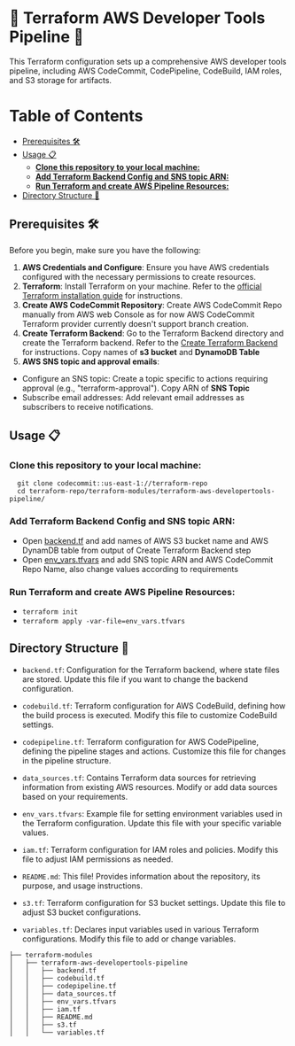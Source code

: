 # 🚀 Terraform AWS Developer Tools Pipeline 🚀

This Terraform configuration sets up a comprehensive AWS developer tools pipeline, including AWS CodeCommit, CodePipeline, CodeBuild, IAM roles, and S3 storage for artifacts.

Table of Contents
=================
   * [Prerequisites 🛠️](#prerequisites-️)
   * [Usage 📋](#usage-)
      * [<strong>Clone this repository to your local machine:</strong>](#clone-this-repository-to-your-local-machine)
      * [<strong>Add Terraform Backend Config and SNS topic ARN:</strong>](#add-terraform-backend-config-and-sns-topic-arn)
      * [<strong>Run Terraform and create AWS Pipeline Resources:</strong>](#run-terraform-and-create-aws-pipeline-resources)
   * [Directory Structure 📂](#directory-structure-)


## Prerequisites 🛠️

Before you begin, make sure you have the following:

1. **AWS Credentials and Configure**: Ensure you have AWS credentials configured with the necessary permissions to create resources.
2. **Terraform**: Install Terraform on your machine. Refer to the [official Terraform installation guide](https://learn.hashicorp.com/tutorials/terraform/install-cli) for instructions.
3. **Create AWS CodeCommit Repository**: Create AWS CodeCommit Repo manually from AWS web Console as for now AWS CodeCommit Terraform provider currently doesn't support branch creation.
4. **Create Terraform Backend**: Go to the Terraform Backend directory and create the Terraform backend. Refer to the [Create Terraform Backend](../terraform-aws-backend) for instructions. Copy names of **s3 bucket** and **DynamoDB Table**
5. **AWS SNS topic and approval emails**: 
  * Configure an SNS topic: Create a topic specific to actions requiring approval (e.g., "terraform-approval"). Copy ARN of **SNS Topic**
  * Subscribe email addresses: Add relevant email addresses as subscribers to receive notifications.

## Usage 📋

### **Clone this repository to your local machine:**
   ```
     git clone codecommit::us-east-1://terraform-repo
     cd terraform-repo/terraform-modules/terraform-aws-developertools-pipeline/
  ```

### **Add Terraform Backend Config and SNS topic ARN:**
  * Open [backend.tf](./backend.tf) and add names of AWS S3 bucket name and AWS DynamDB table from output of Create Terraform Backend step
  * Open [env_vars.tfvars](./env_vars.tfvars) and add SNS topic ARN and AWS CodeCommit Repo Name, also change values according to requirements

### **Run Terraform and create AWS Pipeline Resources:**
  * `terraform init`
  * `terraform apply -var-file=env_vars.tfvars`

## Directory Structure 📂

  * `backend.tf`: Configuration for the Terraform backend, where state files are stored. Update this file if you want to change the backend configuration.

  * `codebuild.tf`: Terraform configuration for AWS CodeBuild, defining how the build process is executed. Modify this file to customize CodeBuild settings.

  * `codepipeline.tf`: Terraform configuration for AWS CodePipeline, defining the pipeline stages and actions. Customize this file for changes in the pipeline structure.

  * `data_sources.tf`: Contains Terraform data sources for retrieving information from existing AWS resources. Modify or add data sources based on your requirements.

  * `env_vars.tfvars`: Example file for setting environment variables used in the Terraform configuration. Update this file with your specific variable values.

  * `iam.tf`: Terraform configuration for IAM roles and policies. Modify this file to adjust IAM permissions as needed.

  * `README.md`: This file! Provides information about the repository, its purpose, and usage instructions.

  * `s3.tf`: Terraform configuration for S3 bucket settings. Update this file to adjust S3 bucket configurations.

  * `variables.tf`: Declares input variables used in various Terraform configurations. Modify this file to add or change variables.

```
├── terraform-modules
│   ├── terraform-aws-developertools-pipeline
│   │   ├── backend.tf
│   │   ├── codebuild.tf
│   │   ├── codepipeline.tf
│   │   ├── data_sources.tf
│   │   ├── env_vars.tfvars
│   │   ├── iam.tf
│   │   ├── README.md
│   │   ├── s3.tf
│   │   └── variables.tf

```